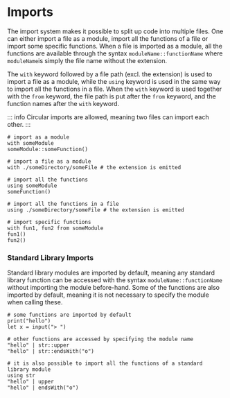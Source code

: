 # Imports

The import system makes it possible to split up code into multiple files. One 
can either import a file as a module, import all the functions of a file or 
import some specific functions. When a file is imported as a module, all the 
functions are available through the syntax `moduleName::functionName` where 
`moduleName`is simply the file name without the extension.

The `with` keyword followed by a file path (excl. the extension) is used to 
import a file as a module, while the `using` keyword is used in the same way to 
import all the functions in a file. When the `with` keyword is used together 
with the `from` keyword, the file path is put after the `from` keyword, and the 
function names after the `with` keyword.

::: info
Circular imports are allowed, meaning two files can import each other.
:::

```elk
# import as a module
with someModule
someModule::someFunction()

# import a file as a module
with ./someDirectory/someFile # the extension is emitted
```

```elk
# import all the functions
using someModule
someFunction()

# import all the functions in a file
using ./someDirectory/someFile # the extension is emitted
```

```elk
# import specific functions
with fun1, fun2 from someModule
fun1()
fun2()
```

### Standard Library Imports

Standard library modules are imported by default, meaning any standard library 
function can be accessed with the syntax `moduleName::functionName` without 
importing the module before-hand. Some of the functions are also imported by 
default, meaning it is not necessary to specify the module when calling these.

```elk
# some functions are imported by default
print("hello")
let x = input("> ")
```

```elk
# other functions are accessed by specifying the module name
"hello" | str::upper
"hello" | str::endsWith("o")
```

```elk
# it is also possible to import all the functions of a standard library module
using str
"hello" | upper
"hello" | endsWith("o")
```